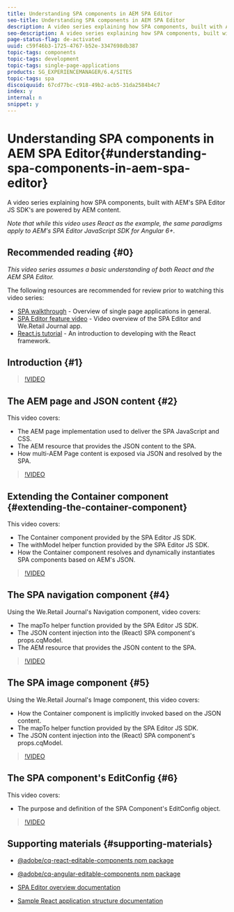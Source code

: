 ```yaml
---
title: Understanding SPA components in AEM SPA Editor
seo-title: Understanding SPA components in AEM SPA Editor
description: A video series explaining how SPA components, built with AEM's SPA Editor JS SDK's are powered by AEM content.
seo-description: A video series explaining how SPA components, built with AEM's SPA Editor JS SDK's are powered by AEM content.
page-status-flag: de-activated
uuid: c59f46b3-1725-4767-b52e-3347698db387
topic-tags: components
topic-tags: development
topic-tags: single-page-applications
products: SG_EXPERIENCEMANAGER/6.4/SITES
topic-tags: spa
discoiquuid: 67cd77bc-c918-49b2-acb5-31da2584b4c7
index: y
internal: n
snippet: y
---
```


# Understanding SPA components in AEM SPA Editor{#understanding-spa-components-in-aem-spa-editor}

A video series explaining how SPA components, built with AEM's SPA Editor JS SDK's are powered by AEM content.

*Note that while this video uses React as the example, the same paradigms apply to AEM's SPA Editor JavaScript SDK for Angular 6+.*

## Recommended reading {#0}

*This video series assumes a basic understanding of both React and the AEM SPA Editor.*

The following resources are recommended for review prior to watching this video series:

* [SPA walkthrough](https://helpx.adobe.com/experience-manager/6-4/sites/developing/using/spa-walkthrough.html) - Overview of single page applications in general.
* [SPA Editor feature video](https://helpx.adobe.com/experience-manager/kt/sites/using/spa-editor-framework-feature-video-use.html) - Video overview of the SPA Editor and We.Retail Journal app.
* [React.js tutorial](https://reactjs.org/tutorial/tutorial.html) - An introduction to developing with the React framework.

## Introduction {#1}

>[!VIDEO](https://video.tv.adobe.com/v/22798?quality=12)

## The AEM page and JSON content {#2}

This video covers:

* The AEM page implementation used to deliver the SPA JavaScript and CSS.
* The AEM resource that provides the JSON content to the SPA.
* How multi-AEM Page content is exposed via JSON and resolved by the SPA.

>[!VIDEO](https://video.tv.adobe.com/v/22799?quality=9)

## Extending the Container component {#extending-the-container-component}

This video covers:

* The Container component provided by the SPA Editor JS SDK.
* The withModel helper function provided by the SPA Editor JS SDK.
* How the Container component resolves and dynamically instantiates SPA components based on AEM's JSON.

>[!VIDEO](https://video.tv.adobe.com/v/22800?quality=9)

## The SPA navigation component {#4}

Using the We.Retail Journal's Navigation component, video covers:

* The mapTo helper function provided by the SPA Editor JS SDK.
* The JSON content injection into the (React) SPA component's props.cqModel.
* The AEM resource that provides the JSON content to the SPA.

>[!VIDEO](https://video.tv.adobe.com/v/22801?quality=12)

## The SPA image component {#5}

Using the We.Retail Journal's Image component, this video covers:

* How the Container component is implicitly invoked based on the JSON content.
* The mapTo helper function provided by the SPA Editor JS SDK.
* The JSON content injection into the (React) SPA component's props.cqModel.

>[!VIDEO](https://video.tv.adobe.com/v/22806?quality=12)

## The SPA component's EditConfig {#6}

This video covers:

* The purpose and definition of the SPA Component's EditConfig object.

>[!VIDEO](https://video.tv.adobe.com/v/22807?quality=12)

## Supporting materials {#supporting-materials}

* [@adobe/cq-react-editable-components npm package](https://www.npmjs.com/package/@adobe/cq-react-editable-components)
* [@adobe/cq-angular-editable-components npm package](https://www.npmjs.com/package/@adobe/cq-angular-editable-components)

* [SPA Editor overview documentation](/content/help/en/experience-manager/6-4/sites/developing/using/spa-overview)
* [Sample React application structure documentation](/content/help/en/experience-manager/6-4/sites/developing/using/spa-getting-started-react#SampleApplicationStructure)

